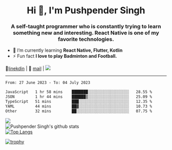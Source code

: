<h1 align="center">Hi 👋, I'm Pushpender Singh</h1>
<h3 align="center">A self-taught programmer who is constantly trying to learn something new and interesting. React Native is one of my favorite technologies.</h3>

- 🌱 I’m currently learning **React Native, Flutter, Kotlin**
- ⚡ Fun fact **I love to play Badminton and Football.**

👔[linekdin](https://www.linkedin.com/in/pushpender-singh-240061202/) | 📧 [mail](mailto:pushpendersingh694@gmail.com) | ![](https://komarev.com/ghpvc/?username=pushpender-singh-ap&color=blue)


---

<!--START_SECTION:waka-->

```txt
From: 27 June 2023 - To: 04 July 2023

JavaScript   1 hr 58 mins    ███████░░░░░░░░░░░░░░░░░░   28.55 %
JSON         1 hr 44 mins    ██████▒░░░░░░░░░░░░░░░░░░   25.09 %
TypeScript   51 mins         ███░░░░░░░░░░░░░░░░░░░░░░   12.35 %
YAML         44 mins         ██▓░░░░░░░░░░░░░░░░░░░░░░   10.73 %
Other        32 mins         ██░░░░░░░░░░░░░░░░░░░░░░░   07.75 %
```

<!--END_SECTION:waka-->

<img align="left" src="https://github-readme-streak-stats.herokuapp.com/?user=pushpender-singh-ap&theme=dark" /></br>
![Pushpender Singh's github stats](https://github-readme-stats.vercel.app/api?username=pushpender-singh-ap&show_icons=true&theme=radical&count_private=true)</br>
[![Top Langs](https://github-readme-stats.vercel.app/api/top-langs/?username=pushpender-singh-ap&theme=radical)](https://github.com/pushpender-singh-ap/github-readme-stats)

[![trophy](https://github-profile-trophy.vercel.app/?username=pushpender-singh-ap&theme=radical)](https://github.com/pushpender-singh-ap/pushpender-singh-ap)
